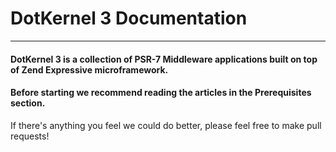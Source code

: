 # DotKernel 3 Documentation
---

#### DotKernel 3 is a collection of PSR-7 Middleware applications built on top of Zend Expressive microframework.

#### Before starting we recommend reading the articles in the Prerequisites section.

If there's anything you feel we could do better, please feel free to make pull requests!